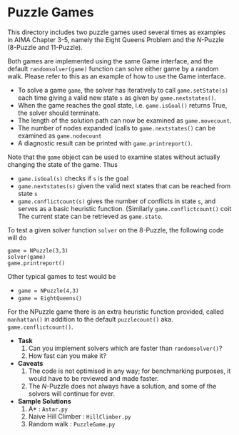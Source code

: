 # Puzzle Games

This directory includes two puzzle games used several times as examples 
in AIMA Chapter 3-5, namely the Eight Queens Problem and the $N$-Puzzle
(8-Puzzle and 11-Puzzle).

Both games are implemented using the same Game interface, and the
default `randomsolver(game)` function can solve either game by a random
walk.  Please refer to this as an example of how to use the Game
interface.

+ To solve a game `game`, the solver has iteratively to call 
  `game.setState(s)` each time giving a valid new state `s` 
  as given by `game.nextstates()`.
+ When the game reaches the goal state, i.e. `game.isGoal()`
  returns True, the solver should terminate.
+ The length of the solution path can now be examined as
  `game.movecount`.
+ The number of nodes expanded (calls to `game.nextstates()`
  can be examined as `game.nodecount`
+ A diagnostic result can be printed with `game.printreport()`.


Note that the `game` object can be used to examine states without
actually changing the state of the game.  Thus
+ `game.isGoal(s)` checks if `s` is the goal
+ `game.nextstates(s)` given the valid next states that can be 
  reached from state `s`
+ `game.conflictcount(s)` gives the number of conflicts in state `s`,
  and serves as a basic heuristic function.
  (Similarly `game.conflictcount()` coit
The current state can be retrieved as `game.state`.

To test a given solver function `solver` on the 8-Puzzle,
the following code will do
```
game = NPuzzle(3,3)
solver(game)
game.printreport()
```
Other typical games to test would be
+ `game = NPuzzle(4,3)`
+ `game = EightQueens()`

For the NPuzzle game there is an extra heuristic function provided,
called `manhattan()` in addition to the default `puzzlecount()` aka.
`game.conflictcount()`.

+ **Task**
    1. Can you implement solvers which are faster than `randomsolver()`?
    2. How fast can you make it?
+ **Caveats**
    1. The code is not optimised in any way; for benchmarking purposes, it would
       have to be reviewed and made faster.
    2. The $N$-Puzzle does not always have a solution, and some of the solvers will
       continue for ever.
+ **Sample Solutions**
    1. A* : `Astar.py`
    2. Naive Hill Climber : `HillClimber.py`
    3. Random walk : `PuzzleGame.py`
